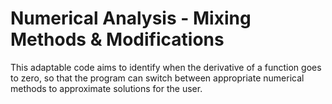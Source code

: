 # Numerical Analysis - Mixing Methods & Modifications 

This adaptable code aims to identify when the derivative of a function 
goes to zero, so that the program can switch between appropriate numerical 
methods to approximate solutions for the user. 
